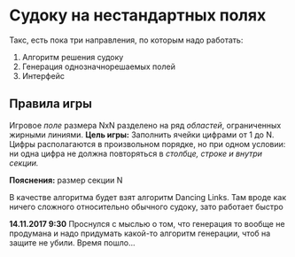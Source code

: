 # Судоку на нестандартных полях #

Такс, есть пока три направления, по которым надо работать:
1. Алгоритм решения судоку
2. Генерация однозначнорешаемых полей
3. Интерфейс

## Правила игры ##
Игровое *поле* размера NxN разделено на ряд *областей*, ограниченных жирными линиями. 
**Цель игры:**
Заполнить ячейки цифрами от 1 до N. Цифры располагаются в произвольном порядке, но при одном условии: ни одна цифра не должна повторяться в *столбце, строке и внутри секции.*

**Пояснения:** размер секции N

В качестве алгоритма будет взят алгоритм Dancing Links. Там вроде как ничего сложного относительно обычного судоку, зато работает быстро

**14.11.2017 9:30** Проснулся с мыслью о том, что генерация то вообще не продумана и надо придумать какой-то алгоритм генерации, чтоб на защите не убили. Время пошло...

